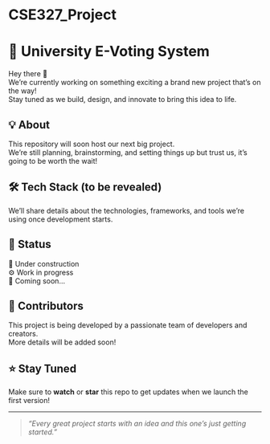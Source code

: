 # CSE327_Project
# 🚀 University E-Voting System 

Hey there 👋  
We’re currently working on something exciting a brand new project that’s on the way!  
Stay tuned as we build, design, and innovate to bring this idea to life.

## 💡 About
This repository will soon host our next big project.  
We’re still planning, brainstorming, and setting things up but trust us, it’s going to be worth the wait!

## 🛠️ Tech Stack (to be revealed)
We’ll share details about the technologies, frameworks, and tools we’re using once development starts.

## 📅 Status
🚧 Under construction  
⚙️ Work in progress  
🎯 Coming soon...

## 🤝 Contributors
This project is being developed by a passionate team of developers and creators.  
More details will be added soon!

## ⭐ Stay Tuned
Make sure to **watch** or **star** this repo to get updates when we launch the first version!

---

> _“Every great project starts with an idea and this one’s just getting started.”_
